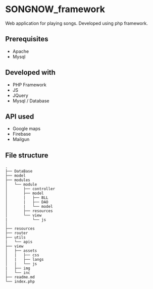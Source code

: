 # SONGNOW_framework
Web application for playing songs. Developed using php framework.

## Prerequisites
* Apache
* Mysql

## Developed with
* PHP Framework
* JS
* JQuery
* Mysql / Database

## API used
* Google maps
* Firebase
* Mailgun

## File structure
```
.
├── DataBase
├── model
├── modules
│   └── module
│       ├── controller
│       ├── model
│       |   ├── BLL
│       |   ├── DAO
│       |   └── model
│       ├── resources
│       └── view
|           └── js
│
├── resources
├── router
├── utils
|   └── apis
├── view
│   ├── assets
│   |   ├── css
│   |   ├── langs
│   |   └── js
|   ├── img
│   └── inc
├── readme.md
└── index.php
```
